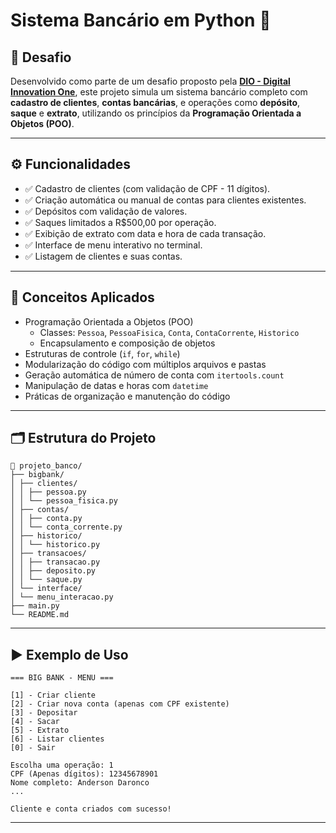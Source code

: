 # Sistema Bancário em Python 🏦

## 🎯 Desafio 

Desenvolvido como parte de um desafio proposto pela **[DIO - Digital Innovation One](https://web.dio.me/)**, este projeto simula um sistema bancário completo com **cadastro de clientes**, **contas bancárias**, e operações como **depósito**, **saque** e **extrato**, utilizando os princípios da **Programação Orientada a Objetos (POO)**.


---

## ⚙️ Funcionalidades 

- ✅ Cadastro de clientes (com validação de CPF - 11 dígitos).
- ✅ Criação automática ou manual de contas para clientes existentes.
- ✅ Depósitos com validação de valores.
- ✅ Saques limitados a R$500,00 por operação.
- ✅ Exibição de extrato com data e hora de cada transação.
- ✅ Interface de menu interativo no terminal.
- ✅ Listagem de clientes e suas contas.
---

## 🧠 Conceitos Aplicados

- Programação Orientada a Objetos (POO)
  - Classes: `Pessoa`, `PessoaFisica`, `Conta`, `ContaCorrente`, `Historico`
  - Encapsulamento e composição de objetos
- Estruturas de controle (`if`, `for`, `while`)
- Modularização do código com múltiplos arquivos e pastas
- Geração automática de número de conta com `itertools.count`
- Manipulação de datas e horas com `datetime`
- Práticas de organização e manutenção do código
---

## 🗂️ Estrutura do Projeto

```
📁 projeto_banco/
├── bigbank/
│ ├── clientes/
│ │ ├── pessoa.py
│ │ └── pessoa_fisica.py
│ ├── contas/
│ │ ├── conta.py
│ │ └── conta_corrente.py
│ ├── historico/
│ │ └── historico.py
│ ├── transacoes/
│ │ ├── transacao.py
│ │ ├── deposito.py
│ │ └── saque.py
│ └── interface/
│ └── menu_interacao.py
├── main.py
└── README.md
```
---

## ▶️ Exemplo de Uso
```
=== BIG BANK - MENU ===

[1] - Criar cliente
[2] - Criar nova conta (apenas com CPF existente)
[3] - Depositar
[4] - Sacar
[5] - Extrato
[6] - Listar clientes
[0] - Sair

Escolha uma operação: 1
CPF (Apenas dígitos): 12345678901
Nome completo: Anderson Daronco
...

Cliente e conta criados com sucesso!
```
---

